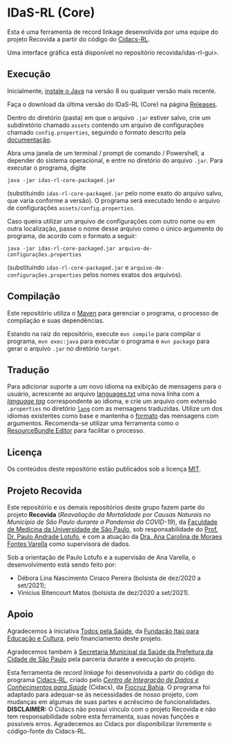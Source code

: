# IDaS-RL (Core)

Esta é uma ferramenta de record linkage desenvolvida por uma equipe do projeto
Recovida a partir do código
do [Cidacs-RL](https://github.com/gcgbarbosa/cidacs-rl-v1).

Uma interface gráfica está disponível no repositório recovida/idas-rl-gui>.


## Execução

Inicialmente, [instale o Java](https://www.java.com/pt-BR/download/manual.jsp)
na versão 8 ou qualquer versão mais recente.

Faça o download da última versão do IDaS-RL (Core) na página
[Releases](https://github.com/Recovida/idas-rl-core/releases).

Dentro do diretório (pasta) em que o arquivo `.jar` estiver salvo, crie
um subdiretório chamado `assets` contendo um arquivo de configurações chamado
`config.properties`, seguindo o formato descrito pela [documentação](doc/).

Abra uma janela de um terminal / prompt de comando / Powershell, a depender
do sistema operacional, e entre no diretório do arquivo `.jar`.
Para executar o programa, digite
```
java -jar idas-rl-core-packaged.jar
```
(substituindo `idas-rl-core-packaged.jar` pelo nome exato do arquivo salvo,
  que varia conforme a versão).
O programa será executado lendo o arquivo de configurações
`assets/config.properties`.

Caso queira utilizar um arquivo de configurações com outro nome ou em outra
localização, passe o nome desse arquivo como o único argumento do programa,
de acordo com o formato a seguir:
```
java -jar idas-rl-core-packaged.jar arquivo-de-configurações.properties
```
(substituindo `idas-rl-core-packaged.jar`
  e `arquivo-de-configurações.properties`
  pelos nomes exatos dos arquivos).


## Compilação

Este repositório utiliza o
[Maven](https://maven.apache.org/) para gerenciar o programa, o processo de
compilação e suas dependências.

Estando na raiz do repositório, execute ```mvn compile``` para compilar
o programa, ```mvn exec:java``` para executar o programa e ```mvn package```
para gerar o arquivo `.jar` no diretório `target`.

## Tradução

Para adicionar suporte a um novo idioma na exibição de mensagens para o
usuário, acrescente ao arquivo
[languages.txt](src/main/resources/lang/languages.txt)
uma nova linha com a
[*language tag*](https://docs.oracle.com/javase/tutorial/i18n/locale/matching.html)
correspondente ao idioma, e crie um arquivo com extensão `.properties` no
diretório [`lang`](src/main/resources/lang/) com as mensagens traduzidas.
Utilize um dos idiomas existentes como base e mantenha o
[formato](https://docs.oracle.com/javase/8/docs/api/java/text/MessageFormat.html)
das mensagens com argumentos. Recomenda-se utilizar uma ferramenta como o
[ResourceBundle Editor](https://marketplace.eclipse.org/content/resourcebundle-editor)
para facilitar o processo.


## Licença

Os conteúdos deste repositório estão publicados sob a licença [MIT](LICENSE).



## Projeto Recovida

Este repositório e os demais repositórios deste grupo fazem parte do projeto
**Recovida**
(*Reavaliação da Mortalidade por Causas Naturais no Município de São Paulo
durante a Pandemia da COVID-19*),
da
[Faculdade de Medicina da Universidade de São Paulo](https://www.fm.usp.br/),
sob responsabilidade do
[Prof. Dr. Paulo Andrade Lotufo](https://uspdigital.usp.br/especialistas/especialistaObter?codpub=F7A214F0B89F),
e com a atuação da [Dra. Ana Carolina de Moraes Fontes Varella](https://bv.fapesp.br/en/pesquisador/690479/ana-carolina-de-moraes-fontes-varella/) como supervisora de dados.

Sob a orientação de Paulo Lotufo e a supervisão de Ana Varella,
o desenvolvimento está sendo feito por:

- Débora Lina Nascimento Ciriaco Pereira (bolsista de dez/2020 a set/2021);
- Vinícius Bitencourt Matos (bolsista de dez/2020 a set/2021).


## Apoio

Agradecemos à iniciativa [Todos pela Saúde](https://www.todospelasaude.org/),
da [Fundação Itaú para Educação e Cultura](https://fundacaoitau.org.br/),
pelo financiamento deste projeto. 

Agradecemos também à
[Secretaria Municipal da Saúde da Prefeitura da Cidade de São Paulo](https://www.prefeitura.sp.gov.br/cidade/secretarias/saude/)
pela parceria durante a execução do projeto. 

Esta ferramenta de *record linkage* foi desenvolvida a partir do código do programa
[Cidacs-RL](https://github.com/gcgbarbosa/cidacs-rl-v1), criado pelo
*[Centro de Integração de Dados e Conhecimentos para Saúde](https://cidacs.bahia.fiocruz.br/)* \(Cidacs\),
da [Fiocruz Bahia](https://www.bahia.fiocruz.br/).
O programa foi adaptado para adequar-se às necessidades
de nosso projeto, com mudanças em algumas de suas partes e acréscimo de funcionalidades.
<br/>
**DISCLAIMER:** O Cidacs não possui vínculo com o projeto Recovida e não tem
responsabilidade sobre esta ferramenta, suas novas funções e possíveis erros.
Agradecemos ao Cidacs por disponibilizar livremente o código-fonte do Cidacs-RL.

